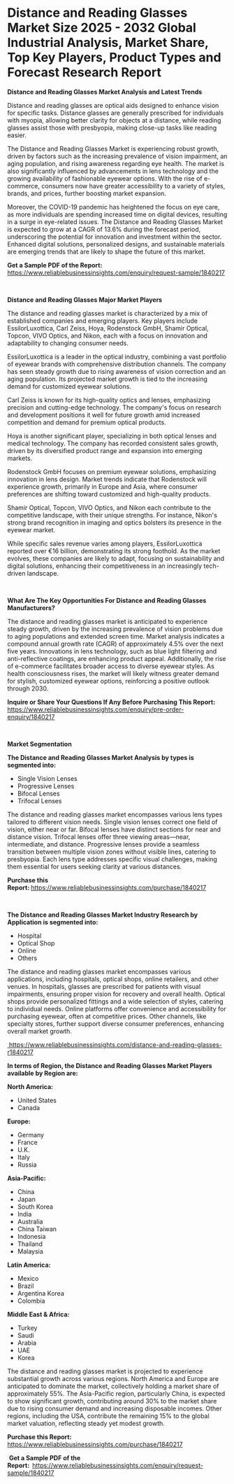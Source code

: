 <p><h1>Distance and Reading Glasses Market Size 2025 - 2032 Global Industrial Analysis, Market Share, Top Key Players, Product Types and Forecast Research Report</h1></p><p><strong>Distance and Reading Glasses Market Analysis and Latest Trends</strong></p>
<p><p>Distance and reading glasses are optical aids designed to enhance vision for specific tasks. Distance glasses are generally prescribed for individuals with myopia, allowing better clarity for objects at a distance, while reading glasses assist those with presbyopia, making close-up tasks like reading easier.</p><p>The Distance and Reading Glasses Market is experiencing robust growth, driven by factors such as the increasing prevalence of vision impairment, an aging population, and rising awareness regarding eye health. The market is also significantly influenced by advancements in lens technology and the growing availability of fashionable eyewear options. With the rise of e-commerce, consumers now have greater accessibility to a variety of styles, brands, and prices, further boosting market expansion.</p><p>Moreover, the COVID-19 pandemic has heightened the focus on eye care, as more individuals are spending increased time on digital devices, resulting in a surge in eye-related issues. The Distance and Reading Glasses Market is expected to grow at a CAGR of 13.6% during the forecast period, underscoring the potential for innovation and investment within the sector. Enhanced digital solutions, personalized designs, and sustainable materials are emerging trends that are likely to shape the future of this market.</p></p>
<p><strong>Get a Sample PDF of the Report:&nbsp;</strong> <a href="https://www.reliablebusinessinsights.com/enquiry/request-sample/1840217?utm_campaign=2781&utm_medium=2&utm_source=Github&utm_content=ia&utm_term=15042025&utm_id=distance-and-reading-glasses">https://www.reliablebusinessinsights.com/enquiry/request-sample/1840217</a></p>
<p>&nbsp;</p>
<p><strong>Distance and Reading Glasses Major Market Players</strong></p>
<p><p>The distance and reading glasses market is characterized by a mix of established companies and emerging players. Key players include EssilorLuxottica, Carl Zeiss, Hoya, Rodenstock GmbH, Shamir Optical, Topcon, VIVO Optics, and Nikon, each with a focus on innovation and adaptability to changing consumer needs.</p><p>EssilorLuxottica is a leader in the optical industry, combining a vast portfolio of eyewear brands with comprehensive distribution channels. The company has seen steady growth due to rising awareness of vision correction and an aging population. Its projected market growth is tied to the increasing demand for customized eyewear solutions.</p><p>Carl Zeiss is known for its high-quality optics and lenses, emphasizing precision and cutting-edge technology. The company's focus on research and development positions it well for future growth amid increased competition and demand for premium optical products.</p><p>Hoya is another significant player, specializing in both optical lenses and medical technology. The company has recorded consistent sales growth, driven by its diversified product range and expansion into emerging markets.</p><p>Rodenstock GmbH focuses on premium eyewear solutions, emphasizing innovation in lens design. Market trends indicate that Rodenstock will experience growth, primarily in Europe and Asia, where consumer preferences are shifting toward customized and high-quality products.</p><p>Shamir Optical, Topcon, VIVO Optics, and Nikon each contribute to the competitive landscape, with their unique strengths. For instance, Nikon's strong brand recognition in imaging and optics bolsters its presence in the eyewear market.</p><p>While specific sales revenue varies among players, EssilorLuxottica reported over €16 billion, demonstrating its strong foothold. As the market evolves, these companies are likely to adapt, focusing on sustainability and digital solutions, enhancing their competitiveness in an increasingly tech-driven landscape.</p></p>
<p>&nbsp;</p>
<p><strong>What Are The Key Opportunities For Distance and Reading Glasses Manufacturers?</strong></p>
<p><p>The distance and reading glasses market is anticipated to experience steady growth, driven by the increasing prevalence of vision problems due to aging populations and extended screen time. Market analysis indicates a compound annual growth rate (CAGR) of approximately 4.5% over the next five years. Innovations in lens technology, such as blue light filtering and anti-reflective coatings, are enhancing product appeal. Additionally, the rise of e-commerce facilitates broader access to diverse eyewear styles. As health consciousness rises, the market will likely witness greater demand for stylish, customized eyewear options, reinforcing a positive outlook through 2030.</p></p>
<p><strong>Inquire or Share Your Questions If Any Before Purchasing This Report:</strong> <a href="https://www.reliablebusinessinsights.com/enquiry/pre-order-enquiry/1840217?utm_campaign=2781&utm_medium=2&utm_source=Github&utm_content=ia&utm_term=15042025&utm_id=distance-and-reading-glasses">https://www.reliablebusinessinsights.com/enquiry/pre-order-enquiry/1840217</a></p>
<p>&nbsp;</p>
<p><strong>Market Segmentation</strong></p>
<p><strong>The Distance and Reading Glasses Market Analysis by types is segmented into:</strong></p>
<p><ul><li>Single Vision Lenses</li><li>Progressive Lenses</li><li>Bifocal Lenses</li><li>Trifocal Lenses</li></ul></p>
<p><p>The distance and reading glasses market encompasses various lens types tailored to different vision needs. Single vision lenses correct one field of vision, either near or far. Bifocal lenses have distinct sections for near and distance vision. Trifocal lenses offer three viewing areas—near, intermediate, and distance. Progressive lenses provide a seamless transition between multiple vision zones without visible lines, catering to presbyopia. Each lens type addresses specific visual challenges, making them essential for users seeking clarity at various distances.</p></p>
<p><strong>Purchase this Report:&nbsp;</strong><a href="https://www.reliablebusinessinsights.com/purchase/1840217?utm_campaign=2781&utm_medium=2&utm_source=Github&utm_content=ia&utm_term=15042025&utm_id=distance-and-reading-glasses">https://www.reliablebusinessinsights.com/purchase/1840217</a></p>
<p>&nbsp;</p>
<p><strong>The Distance and Reading Glasses Market Industry Research by Application is segmented into:</strong></p>
<p><ul><li>Hospital</li><li>Optical Shop</li><li>Online</li><li>Others</li></ul></p>
<p><p>The distance and reading glasses market encompasses various applications, including hospitals, optical shops, online retailers, and other venues. In hospitals, glasses are prescribed for patients with visual impairments, ensuring proper vision for recovery and overall health. Optical shops provide personalized fittings and a wide selection of styles, catering to individual needs. Online platforms offer convenience and accessibility for purchasing eyewear, often at competitive prices. Other channels, like specialty stores, further support diverse consumer preferences, enhancing overall market growth.</p></p>
<p><a href="https://www.reliablebusinessinsights.com/distance-and-reading-glasses-r1840217?utm_campaign=2781&utm_medium=2&utm_source=Github&utm_content=ia&utm_term=15042025&utm_id=distance-and-reading-glasses">&nbsp;https://www.reliablebusinessinsights.com/distance-and-reading-glasses-r1840217</a></p>
<p><strong>In terms of Region, the Distance and Reading Glasses Market Players available by Region are:</strong></p>
<p>
    <p> <strong> North America: </strong>
        <ul>
            <li>United States</li>
            <li>Canada</li>
        </ul>
        </p> 
    <p> <strong> Europe: </strong>
        <ul>
            <li>Germany</li>
            <li>France</li>
            <li>U.K.</li>
            <li>Italy</li>
            <li>Russia</li>
        </ul>
        </p> 
    <p> <strong> Asia-Pacific: </strong>
        <ul>
            <li>China</li>
            <li>Japan</li>
            <li>South Korea</li>
            <li>India</li>
            <li>Australia</li>
            <li>China Taiwan</li>
            <li>Indonesia</li>
            <li>Thailand</li>
            <li>Malaysia</li>
        </ul>
        </p> 
    <p> <strong> Latin America: </strong>
        <ul>
            <li>Mexico</li>
            <li>Brazil</li>
            <li>Argentina Korea</li>
            <li>Colombia</li>
        </ul>
        </p> 
    <p> <strong> Middle East & Africa: </strong>
        <ul>
            <li>Turkey</li>
            <li>Saudi</li>
            <li>Arabia</li>
            <li>UAE</li>
            <li>Korea</li>
        </ul>
    </p>
    </p>
<p><p>The distance and reading glasses market is projected to experience substantial growth across various regions. North America and Europe are anticipated to dominate the market, collectively holding a market share of approximately 55%. The Asia-Pacific region, particularly China, is expected to show significant growth, contributing around 30% to the market share due to rising consumer demand and increasing disposable incomes. Other regions, including the USA, contribute the remaining 15% to the global market valuation, reflecting steady yet modest growth.</p></p>
<p><strong>Purchase this Report: </strong><a href="https://www.reliablebusinessinsights.com/purchase/1840217?utm_campaign=2781&utm_medium=2&utm_source=Github&utm_content=ia&utm_term=15042025&utm_id=distance-and-reading-glasses">https://www.reliablebusinessinsights.com/purchase/1840217</a></p>
<p>&nbsp;<strong>Get a Sample PDF of the Report:&nbsp;&nbsp;</strong><a href="https://www.reliablebusinessinsights.com/enquiry/request-sample/1840217?utm_campaign=2781&utm_medium=2&utm_source=Github&utm_content=ia&utm_term=15042025&utm_id=distance-and-reading-glasses">https://www.reliablebusinessinsights.com/enquiry/request-sample/1840217</a></p>
<p><strong></strong></p>
<p><p></p><p></p><p></p></p>